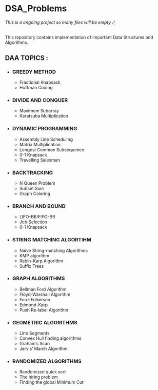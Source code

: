 # DSA_Problems
###### This is a ongoing project so many files will be empty :(
This repository contains implementation of important Data Structures and Algorithms.

## DAA TOPICS : 
- ### GREEDY METHOD
	- Fractional Knapsack
	- Huffman Coding

- ### DIVIDE AND CONQUER
	- Maximum Subarray 
	- Karatsuba Multiplication
	
- ### DYNAMIC PROGRAMMING
  	- Assembly Line Scheduling
	- Matrix Multiplication
	- Longest Common Subsequence
	- 0-1 Knapsack
	- Travelling Salesman

- ### BACKTRACKING
 	- N Queen Problem
	- Subset Sum
	- Graph Coloring

- ### BRANCH AND BOUND
	- LIFO-BB/FIFO-BB
	- Job Selection 
	- 0-1 Knapsack

- ### STRING MATCHING ALGORTIHM
	- Naïve String-matching Algorithms
	- KMP algorithm
	- Rabin-Karp Algorithm
	- Suffix Trees

- ### GRAPH ALGORITHMS
	- Bellman Ford Algorithm
	- Floyd-Warshall Algorithm 
	- Ford-Fulkerson
	- Edmond-Karp
	- Push Re-label Algorithm

- ### GEOMETRIC ALGORITHMS 
	- Line Segments
	- Convex Hull finding algorithms
	- Graham’s Scan
	- Jarvis’ March Algorithm

- ### RANDOMIZED ALGORITHMS
	- Randomized quick sort 
	- The hiring problem 
	- Finding the global Minimum Cut
	



